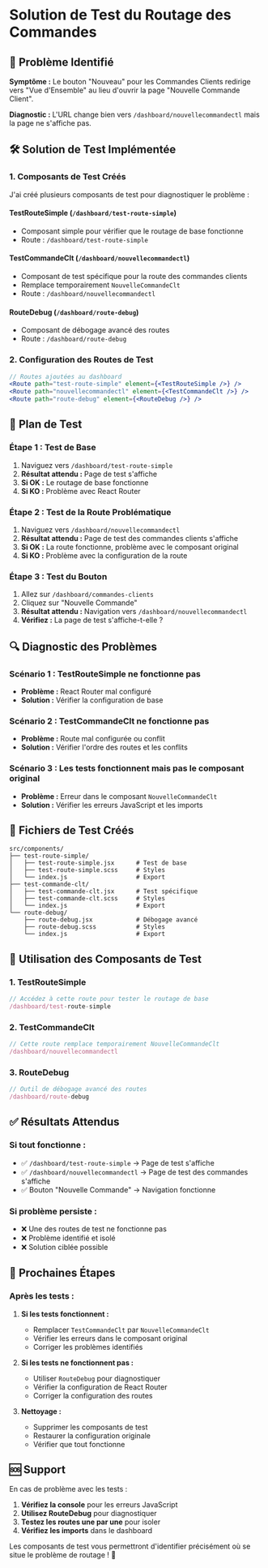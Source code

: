 # Solution de Test du Routage des Commandes

## 🚨 **Problème Identifié**

**Symptôme :** Le bouton "Nouveau" pour les Commandes Clients redirige vers "Vue d'Ensemble" au lieu d'ouvrir la page "Nouvelle Commande Client".

**Diagnostic :** L'URL change bien vers `/dashboard/nouvellecommandectl` mais la page ne s'affiche pas.

## 🛠️ **Solution de Test Implémentée**

### 1. **Composants de Test Créés**

J'ai créé plusieurs composants de test pour diagnostiquer le problème :

#### **TestRouteSimple** (`/dashboard/test-route-simple`)
- Composant simple pour vérifier que le routage de base fonctionne
- Route : `/dashboard/test-route-simple`

#### **TestCommandeClt** (`/dashboard/nouvellecommandectl`)
- Composant de test spécifique pour la route des commandes clients
- Remplace temporairement `NouvelleCommandeClt`
- Route : `/dashboard/nouvellecommandectl`

#### **RouteDebug** (`/dashboard/route-debug`)
- Composant de débogage avancé des routes
- Route : `/dashboard/route-debug`

### 2. **Configuration des Routes de Test**

```jsx
// Routes ajoutées au dashboard
<Route path="test-route-simple" element={<TestRouteSimple />} />
<Route path="nouvellecommandectl" element={<TestCommandeClt />} />
<Route path="route-debug" element={<RouteDebug />} />
```

## 🧪 **Plan de Test**

### **Étape 1 : Test de Base**
1. Naviguez vers `/dashboard/test-route-simple`
2. **Résultat attendu :** Page de test s'affiche
3. **Si OK :** Le routage de base fonctionne
4. **Si KO :** Problème avec React Router

### **Étape 2 : Test de la Route Problématique**
1. Naviguez vers `/dashboard/nouvellecommandectl`
2. **Résultat attendu :** Page de test des commandes clients s'affiche
3. **Si OK :** La route fonctionne, problème avec le composant original
4. **Si KO :** Problème avec la configuration de la route

### **Étape 3 : Test du Bouton**
1. Allez sur `/dashboard/commandes-clients`
2. Cliquez sur "Nouvelle Commande"
3. **Résultat attendu :** Navigation vers `/dashboard/nouvellecommandectl`
4. **Vérifiez :** La page de test s'affiche-t-elle ?

## 🔍 **Diagnostic des Problèmes**

### **Scénario 1 : TestRouteSimple ne fonctionne pas**
- **Problème :** React Router mal configuré
- **Solution :** Vérifier la configuration de base

### **Scénario 2 : TestCommandeClt ne fonctionne pas**
- **Problème :** Route mal configurée ou conflit
- **Solution :** Vérifier l'ordre des routes et les conflits

### **Scénario 3 : Les tests fonctionnent mais pas le composant original**
- **Problème :** Erreur dans le composant `NouvelleCommandeClt`
- **Solution :** Vérifier les erreurs JavaScript et les imports

## 📁 **Fichiers de Test Créés**

```
src/components/
├── test-route-simple/
│   ├── test-route-simple.jsx      # Test de base
│   ├── test-route-simple.scss     # Styles
│   └── index.js                   # Export
├── test-commande-clt/
│   ├── test-commande-clt.jsx      # Test spécifique
│   ├── test-commande-clt.scss     # Styles
│   └── index.js                   # Export
└── route-debug/
    ├── route-debug.jsx            # Débogage avancé
    ├── route-debug.scss           # Styles
    └── index.js                   # Export
```

## 🔧 **Utilisation des Composants de Test**

### **1. TestRouteSimple**
```jsx
// Accédez à cette route pour tester le routage de base
/dashboard/test-route-simple
```

### **2. TestCommandeClt**
```jsx
// Cette route remplace temporairement NouvelleCommandeClt
/dashboard/nouvellecommandectl
```

### **3. RouteDebug**
```jsx
// Outil de débogage avancé des routes
/dashboard/route-debug
```

## ✅ **Résultats Attendus**

### **Si tout fonctionne :**
- ✅ `/dashboard/test-route-simple` → Page de test s'affiche
- ✅ `/dashboard/nouvellecommandectl` → Page de test des commandes s'affiche
- ✅ Bouton "Nouvelle Commande" → Navigation fonctionne

### **Si problème persiste :**
- ❌ Une des routes de test ne fonctionne pas
- ❌ Problème identifié et isolé
- ❌ Solution ciblée possible

## 🚀 **Prochaines Étapes**

### **Après les tests :**

1. **Si les tests fonctionnent :**
   - Remplacer `TestCommandeClt` par `NouvelleCommandeClt`
   - Vérifier les erreurs dans le composant original
   - Corriger les problèmes identifiés

2. **Si les tests ne fonctionnent pas :**
   - Utiliser `RouteDebug` pour diagnostiquer
   - Vérifier la configuration de React Router
   - Corriger la configuration des routes

3. **Nettoyage :**
   - Supprimer les composants de test
   - Restaurer la configuration originale
   - Vérifier que tout fonctionne

## 🆘 **Support**

En cas de problème avec les tests :

1. **Vérifiez la console** pour les erreurs JavaScript
2. **Utilisez RouteDebug** pour diagnostiquer
3. **Testez les routes une par une** pour isoler
4. **Vérifiez les imports** dans le dashboard

Les composants de test vous permettront d'identifier précisément où se situe le problème de routage ! 🧪
